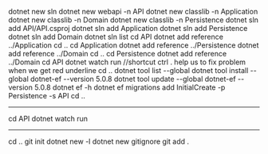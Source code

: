 dotnet new sln
dotnet new webapi -n API
dotnet new classlib -n Application
dotnet new classlib -n Domain
dotnet new classlib -n Persistence
dotnet sln add API/API.csproj
dotnet sln add Application
dotnet sln add Persistence
dotnet sln add Domain
dotnet sln list
cd API
dotnet add reference ../Application
cd ..
cd Application
dotnet add reference ../Persistence
dotnet add reference ../Domain
cd ..
cd Persistence
dotnet add reference ../Domain
cd API
dotnet watch run
//shortcut ctrl . help us to fix problem when we get red underline
cd ..
dotnet tool list --global
dotnet tool install --global dotnet-ef --version 5.0.8
dotnet tool update --global dotnet-ef --version 5.0.8
dotnet ef -h
dotnet ef migrations add InitialCreate -p Persistence -s API
cd ..

---

cd API
dotnet watch run

---

cd ..
git init
dotnet new -l
dotnet new gitignore
git add .
